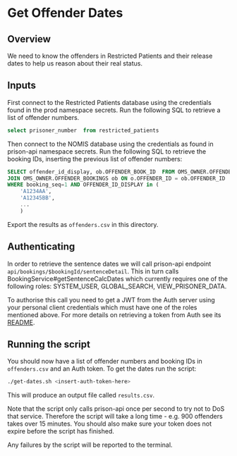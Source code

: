 # Get Offender Dates

## Overview

We need to know the offenders in Restricted Patients and their release dates to help us reason about their real status.

## Inputs

First connect to the Restricted Patients database using the credentials found in the prod namespace secrets. Run the following SQL to retrieve a list of offender numbers.

```sql
select prisoner_number  from restricted_patients
```

Then connect to the NOMIS database using the credentials as found in prison-api namespace secrets. Run the following SQL to retrieve the booking IDs, inserting the previous list of offender numbers:

```sql
SELECT offender_id_display, ob.OFFENDER_BOOK_ID  FROM OMS_OWNER.OFFENDERS o 
JOIN OMS_OWNER.OFFENDER_BOOKINGS ob ON o.OFFENDER_ID = ob.OFFENDER_ID 
WHERE booking_seq=1 AND OFFENDER_ID_DISPLAY in (
    'A1234AA',
    'A12345BB',
    ...
    )
```

Export the results as `offenders.csv` in this directory.

## Authenticating

In order to retrieve the sentence dates we will call prison-api endpoint `api/bookings/$bookingId/sentenceDetail`. This in turn calls BookingService#getSentenceCalcDates which currently requires one of the following roles: SYSTEM_USER, GLOBAL_SEARCH, VIEW_PRISONER_DATA.

To authorise this call you need to get a JWT from the Auth server using your personal client credentials which must have one of the roles mentioned above. For more details on retrieving a token from Auth see its [README](https://github.com/ministryofjustice/hmpps-auth#using-client-credentials).

## Running the script

You should now have a list of offender numbers and booking IDs in `offenders.csv` and an Auth token. To get the dates run the script:

```bash
./get-dates.sh <insert-auth-token-here>
```

This will produce an output file called `results.csv`.

Note that the script only calls prison-api once per second to try not to DoS that service. Therefore the script will take a long time - e.g. 900 offenders takes over 15 minutes. You should also make sure your token does not expire before the script has finished.

Any failures by the script will be reported to the terminal.
